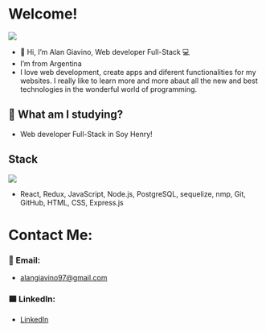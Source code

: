 # Welcome!

![](https://github.com/matiasgarrid0/matiasgarrid0/blob/main/Web-Development.jpg?raw=true)
- 👋 Hi, I’m Alan Giavino, Web developer Full-Stack 💻
- I’m from Argentina 
- I love web development, create apps and diferent functionalities for my websites. I really like to learn more and more abaut all the new and best technologies in the wonderful world of programming.
## 📖 What am I studying? 
- Web developer Full-Stack in Soy Henry!
## Stack
![](https://user-images.githubusercontent.com/81318237/130743843-cf775766-e8a3-469c-a831-616739fb332d.jpg)
- React, Redux, JavaScript, Node.js, PostgreSQL, sequelize, nmp, Git, GitHub, HTML, CSS, Express.js
# Contact Me:
### 📧 Email:
- alangiavino97@gmail.com
### 🟦 LinkedIn:
- [LinkedIn](https://www.linkedin.com/in/matias-garridodev/)




